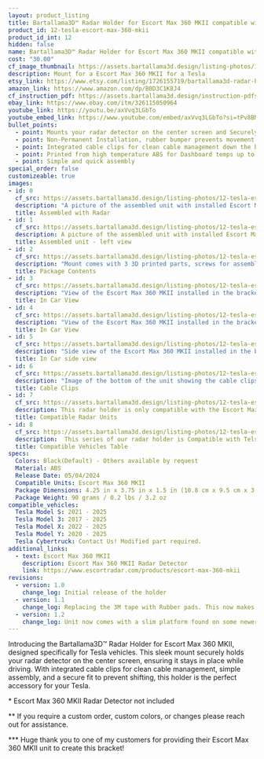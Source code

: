 ```yaml
---
layout: product_listing
title: Bartallama3D™ Radar Holder for Escort Max 360 MKII compatible with Tesla Vehicles
product_id: 12-tesla-escort-max-360-mkii
product_id_int: 12
hidden: false
name: Bartallama3D™ Radar Holder for Escort Max 360 MKII compatible with Tesla Vehicles
cost: "30.00"
cf_image_thumbnail: https://assets.bartallama3d.design/listing-photos/12-tesla-escort-max-360-mkii/1.jpg
description: Mount for a Escort Max 360 MKII for a Tesla
etsy_link: https://www.etsy.com/listing/1726155719/bartallama3d-radar-holder-for-escort-max
amazon_link: https://www.amazon.com/dp/B0D3C1K8J4
cf_instruction_pdf: https://assets.bartallama3d.design/instruction-pdfs/Bartallama3D-Radar-Holder-Assembly-Instructions.pdf
ebay_link: https://www.ebay.com/itm/326115050964
youtube_link: https://youtu.be/axVvq3LGbTo
youtube_embed_link: https://www.youtube.com/embed/axVvq3LGbTo?si=tPv8BNgaCkPye_Ei
bullet_points:
  - point: Mounts your radar detector on the center screen and Securely holds the radar detector
  - point: Non-Permanent Installation, rubber bumper prevents movement and enables easy removal for storage
  - point: Integrated cable clips for clean cable management down the back of your screen
  - point: Printed from high temperature ABS for Dashboard temps up to 160F (MAX 212F)
  - point: Simple and quick assembly
special_order: false
customizeable: true
images:
- id: 0
  cf_src: https://assets.bartallama3d.design/listing-photos/12-tesla-escort-max-360-mkii/0.jpg
  description: "A picture of the assembled unit with installed Escort Max 360 MKII unit"
  title: Assembled with Radar
- id: 1
  cf_src: https://assets.bartallama3d.design/listing-photos/12-tesla-escort-max-360-mkii/1.jpg
  description: A picture of the assembled unit with installed Escort Max 360 MKII from - left view
  title: Assembled unit - left view
- id: 2
  cf_src: https://assets.bartallama3d.design/listing-photos/12-tesla-escort-max-360-mkii/2.jpg
  description: "Mount comes with 3 3D printed parts, screws for assembly, a hex wrench and an alcohol cleaning pad"
  title: Package Contents
- id: 3
  cf_src: https://assets.bartallama3d.design/listing-photos/12-tesla-escort-max-360-mkii/3.jpg
  description: "View of the Escort Max 360 MKII installed in the bracket in a Tesla"
  title: In Car View
- id: 4
  cf_src: https://assets.bartallama3d.design/listing-photos/12-tesla-escort-max-360-mkii/4.jpg
  description: "View of the Escort Max 360 MKII installed in the bracket in a Tesla"
  title: In Car View
- id: 5
  cf_src: https://assets.bartallama3d.design/listing-photos/12-tesla-escort-max-360-mkii/5.jpg
  description: "Side view of the Escort Max 360 MKII installed in the bracket in a Tesla"
  title: In Car side view
- id: 6
  cf_src: https://assets.bartallama3d.design/listing-photos/12-tesla-escort-max-360-mkii/6.jpg
  description: "Image of the bottom of the unit showing the cable clips"
  title: Cable Clips
- id: 7
  cf_src: https://assets.bartallama3d.design/listing-photos/12-tesla-escort-max-360-mkii/7.jpg
  description: This radar holder is only compatible with the Escort Max 360 MKII . It was designed around the unique shape of the Escort Max 360 MKII and only fits that specific radar unit perfectly. 
  title: Compatible Radar Units
- id: 8
  cf_src: https://assets.bartallama3d.design/listing-photos/12-tesla-escort-max-360-mkii/Compatible-Vehicles-Table.jpg
  description:  This series of our radar holder is Compatible with Telsa vehicles featuring the large landscape display in the vehicle. Cybertrucks require a different screen backer part and can be requested at purchase. 
  title: Compatible Vehicles Table
specs:
  Colors: Black(Default) - Others available by request 
  Material: ABS
  Release Date: 05/04/2024
  Compatible Units: Escort Max 360 MKII
  Package Dimensions: 4.25 in x 3.75 in x 1.5 in (10.8 cm x 9.5 cm x 3.8cm) [HxWxD]
  Package Weight: 90 grams / 0.2 lbs / 3.2 oz
compatible_vehicles:
  Tesla Model S: 2021 - 2025
  Tesla Model 3: 2017 - 2025
  Tesla Model X: 2022 - 2025
  Tesla Model Y: 2020 - 2025
  Tesla Cybertruck: Contact Us! Modified part required.
additional_links:
  - text: Escort Max 360 MKII
    description: Escort Max 360 MKII Radar Detector
    link: https://www.escortradar.com/products/escort-max-360-mkii
revisions:
  - version: 1.0
    change_log: Initial release of the holder
  - version: 1.1
    change_log: Replacing the 3M tape with Rubber pads. This now makes the unit easily removable while still providing the same great grip.
  - version: 1.2
    change_log: Unit now comes with a slim platform found on some newer radar units. Makes the entire unit look smaller and more aesthetically pleasing.
---
```


Introducing the Bartallama3D™ Radar Holder for Escort Max 360 MKII, designed specifically for Tesla vehicles. This sleek mount securely holds your radar detector on the center screen, ensuring it stays in place while driving. With integrated cable clips for clean cable management, simple assembly, and a secure fit to prevent shifting, this holder is the perfect accessory for your Tesla.


\* Escort Max 360 MKII Radar Detector not included

\*\* If you require a custom order, custom colors, or changes please reach out for assistance.

\*\*\* Huge thank you to one of my customers for providing their Escort Max 360 MKII unit to create this bracket! 
